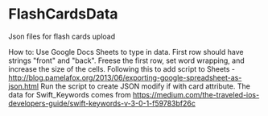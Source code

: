 # FlashCardsData
Json files for flash cards upload

How to: 
Use Google Docs Sheets to type in data.
First row should have strings "front" and "back".
Freese the first row, set word wrapping, and increase the size of the cells.
Following this to add script to Sheets - http://blog.pamelafox.org/2013/06/exporting-google-spreadsheet-as-json.html
Run the script to create JSON modify if with card attribute.
The data for Swift_Keywords comes from https://medium.com/the-traveled-ios-developers-guide/swift-keywords-v-3-0-1-f59783bf26c

